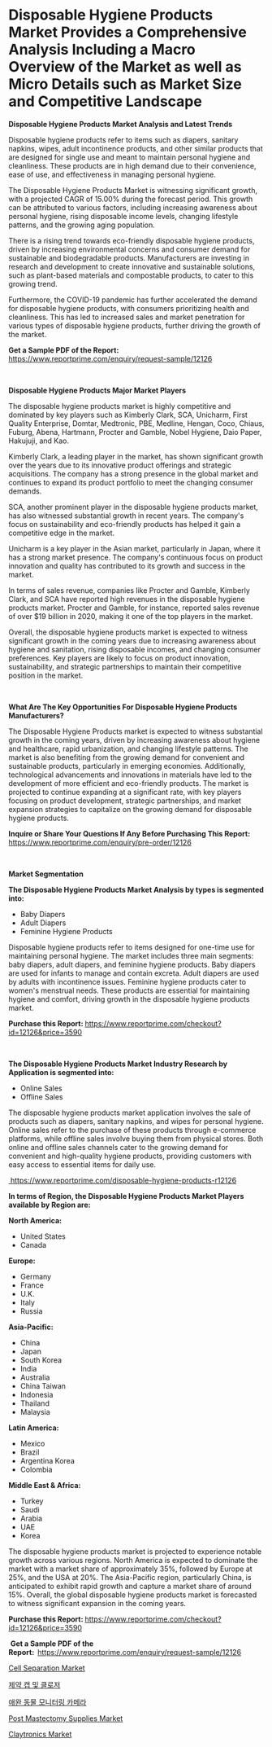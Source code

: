 <p><h1>Disposable Hygiene Products Market Provides a Comprehensive Analysis Including a Macro Overview of the Market as well as Micro Details such as Market Size and Competitive Landscape</h1></p><p><strong>Disposable Hygiene Products Market Analysis and Latest Trends</strong></p>
<p><p>Disposable hygiene products refer to items such as diapers, sanitary napkins, wipes, adult incontinence products, and other similar products that are designed for single use and meant to maintain personal hygiene and cleanliness. These products are in high demand due to their convenience, ease of use, and effectiveness in managing personal hygiene.</p><p>The Disposable Hygiene Products Market is witnessing significant growth, with a projected CAGR of 15.00% during the forecast period. This growth can be attributed to various factors, including increasing awareness about personal hygiene, rising disposable income levels, changing lifestyle patterns, and the growing aging population.</p><p>There is a rising trend towards eco-friendly disposable hygiene products, driven by increasing environmental concerns and consumer demand for sustainable and biodegradable products. Manufacturers are investing in research and development to create innovative and sustainable solutions, such as plant-based materials and compostable products, to cater to this growing trend.</p><p>Furthermore, the COVID-19 pandemic has further accelerated the demand for disposable hygiene products, with consumers prioritizing health and cleanliness. This has led to increased sales and market penetration for various types of disposable hygiene products, further driving the growth of the market.</p></p>
<p><strong>Get a Sample PDF of the Report:&nbsp;</strong> <a href="https://www.reportprime.com/enquiry/request-sample/12126">https://www.reportprime.com/enquiry/request-sample/12126</a></p>
<p>&nbsp;</p>
<p><strong>Disposable Hygiene Products Major Market Players</strong></p>
<p><p>The disposable hygiene products market is highly competitive and dominated by key players such as Kimberly Clark, SCA, Unicharm, First Quality Enterprise, Domtar, Medtronic, PBE, Medline, Hengan, Coco, Chiaus, Fuburg, Abena, Hartmann, Procter and Gamble, Nobel Hygiene, Daio Paper, Hakujuji, and Kao.</p><p>Kimberly Clark, a leading player in the market, has shown significant growth over the years due to its innovative product offerings and strategic acquisitions. The company has a strong presence in the global market and continues to expand its product portfolio to meet the changing consumer demands.</p><p>SCA, another prominent player in the disposable hygiene products market, has also witnessed substantial growth in recent years. The company's focus on sustainability and eco-friendly products has helped it gain a competitive edge in the market.</p><p>Unicharm is a key player in the Asian market, particularly in Japan, where it has a strong market presence. The company's continuous focus on product innovation and quality has contributed to its growth and success in the market.</p><p>In terms of sales revenue, companies like Procter and Gamble, Kimberly Clark, and SCA have reported high revenues in the disposable hygiene products market. Procter and Gamble, for instance, reported sales revenue of over $19 billion in 2020, making it one of the top players in the market.</p><p>Overall, the disposable hygiene products market is expected to witness significant growth in the coming years due to increasing awareness about hygiene and sanitation, rising disposable incomes, and changing consumer preferences. Key players are likely to focus on product innovation, sustainability, and strategic partnerships to maintain their competitive position in the market.</p></p>
<p>&nbsp;</p>
<p><strong>What Are The Key Opportunities For Disposable Hygiene Products Manufacturers?</strong></p>
<p><p>The Disposable Hygiene Products market is expected to witness substantial growth in the coming years, driven by increasing awareness about hygiene and healthcare, rapid urbanization, and changing lifestyle patterns. The market is also benefiting from the growing demand for convenient and sustainable products, particularly in emerging economies. Additionally, technological advancements and innovations in materials have led to the development of more efficient and eco-friendly products. The market is projected to continue expanding at a significant rate, with key players focusing on product development, strategic partnerships, and market expansion strategies to capitalize on the growing demand for disposable hygiene products.</p></p>
<p><strong>Inquire or Share Your Questions If Any Before Purchasing This Report:</strong> <a href="https://www.reportprime.com/enquiry/pre-order/12126">https://www.reportprime.com/enquiry/pre-order/12126</a></p>
<p>&nbsp;</p>
<p><strong>Market Segmentation</strong></p>
<p><strong>The Disposable Hygiene Products Market Analysis by types is segmented into:</strong></p>
<p><ul><li>Baby Diapers</li><li>Adult Diapers</li><li>Feminine Hygiene Products</li></ul></p>
<p><p>Disposable hygiene products refer to items designed for one-time use for maintaining personal hygiene. The market includes three main segments: baby diapers, adult diapers, and feminine hygiene products. Baby diapers are used for infants to manage and contain excreta. Adult diapers are used by adults with incontinence issues. Feminine hygiene products cater to women's menstrual needs. These products are essential for maintaining hygiene and comfort, driving growth in the disposable hygiene products market.</p></p>
<p><strong>Purchase this Report:&nbsp;</strong><a href="https://www.reportprime.com/checkout?id=12126&price=3590">https://www.reportprime.com/checkout?id=12126&price=3590</a></p>
<p>&nbsp;</p>
<p><strong>The Disposable Hygiene Products Market Industry Research by Application is segmented into:</strong></p>
<p><ul><li>Online Sales</li><li>Offline Sales</li></ul></p>
<p><p>The disposable hygiene products market application involves the sale of products such as diapers, sanitary napkins, and wipes for personal hygiene. Online sales refer to the purchase of these products through e-commerce platforms, while offline sales involve buying them from physical stores. Both online and offline sales channels cater to the growing demand for convenient and high-quality hygiene products, providing customers with easy access to essential items for daily use.</p></p>
<p><a href="https://www.reportprime.com/disposable-hygiene-products-r12126">&nbsp;https://www.reportprime.com/disposable-hygiene-products-r12126</a></p>
<p><strong>In terms of Region, the Disposable Hygiene Products Market Players available by Region are:</strong></p>
<p>
    <p> <strong> North America: </strong>
        <ul>
            <li>United States</li>
            <li>Canada</li>
        </ul>
        </p> 
    <p> <strong> Europe: </strong>
        <ul>
            <li>Germany</li>
            <li>France</li>
            <li>U.K.</li>
            <li>Italy</li>
            <li>Russia</li>
        </ul>
        </p> 
    <p> <strong> Asia-Pacific: </strong>
        <ul>
            <li>China</li>
            <li>Japan</li>
            <li>South Korea</li>
            <li>India</li>
            <li>Australia</li>
            <li>China Taiwan</li>
            <li>Indonesia</li>
            <li>Thailand</li>
            <li>Malaysia</li>
        </ul>
        </p> 
    <p> <strong> Latin America: </strong>
        <ul>
            <li>Mexico</li>
            <li>Brazil</li>
            <li>Argentina Korea</li>
            <li>Colombia</li>
        </ul>
        </p> 
    <p> <strong> Middle East & Africa: </strong>
        <ul>
            <li>Turkey</li>
            <li>Saudi</li>
            <li>Arabia</li>
            <li>UAE</li>
            <li>Korea</li>
        </ul>
    </p>
    </p>
<p><p>The disposable hygiene products market is projected to experience notable growth across various regions. North America is expected to dominate the market with a market share of approximately 35%, followed by Europe at 25%, and the USA at 20%. The Asia-Pacific region, particularly China, is anticipated to exhibit rapid growth and capture a market share of around 15%. Overall, the global disposable hygiene products market is forecasted to witness significant expansion in the coming years.</p></p>
<p><strong>Purchase this Report: </strong><a href="https://www.reportprime.com/checkout?id=12126&price=3590">https://www.reportprime.com/checkout?id=12126&price=3590</a></p>
<p>&nbsp;<strong>Get a Sample PDF of the Report:&nbsp;&nbsp;</strong><a href="https://www.reportprime.com/enquiry/request-sample/12126">https://www.reportprime.com/enquiry/request-sample/12126</a></p>
<p><strong></strong></p>
<p><p><a href="https://issuu.com/reportprime-2/docs/cell-separation-market-size-2030.pptx">Cell Separation Market</a></p><p><a href="https://medium.com/@bruceabernathy2022/%EC%A0%9C%EC%95%BD%EC%9A%A9-%EC%BA%A1-%EB%B0%8F-%EC%99%B8%ED%94%BC-%EC%82%B0%EC%97%85-%EB%B6%84%EC%84%9D-%EB%B3%B4%EA%B3%A0%EC%84%9C-%EC%8B%9C%EC%9E%A5-%EA%B7%9C%EB%AA%A8%EB%8A%94-12-1-%EC%9D%98-cagr%EB%A1%9C-%EC%84%B1%EC%9E%A5%ED%95%98%EB%A9%B0-2024%EB%85%84%EB%B6%80%ED%84%B0-2031%EB%85%84%EA%B9%8C%EC%A7%80-%EA%B8%B0%EA%B0%84%EC%97%90-%EB%8C%80%ED%95%9C-%EC%9D%91%EC%9A%A9-%ED%94%84%EB%A1%9C%EA%B7%B8%EB%9E%A8-%EC%9C%A0%ED%98%95-%EB%B0%8F-%EC%A7%80%EC%97%AD%EC%9D%B4-%EC%98%88%EC%B8%A1%EB%90%A9%EB%8B%88%EB%8B%A4-b21f11c10845">제약 캡 및 클로저</a></p><p><a href="https://medium.com/@kylearson6756sfvf/%EB%B0%98%EB%A0%A4%EB%8F%99%EB%AC%BC-%EB%AA%A8%EB%8B%88%ED%84%B0%EB%A7%81-%EC%B9%B4%EB%A9%94%EB%9D%BC-%EC%8B%9C%EC%9E%A5-%EC%A0%84%EB%A7%9D-2024%EB%85%84%EB%B6%80%ED%84%B0-2031%EB%85%84%EA%B9%8C%EC%A7%80%EC%9D%98-%EA%B8%80%EB%A1%9C%EB%B2%8C-%EC%8B%9C%EC%9E%A5-%EB%8F%99%ED%96%A5%EA%B3%BC-%EB%B6%84%EC%84%9D-180%ED%8E%98%EC%9D%B4%EC%A7%80%EC%97%90-%EC%A0%95%EB%A6%AC-6669586466a4">애완 동물 모니터링 카메라</a></p><p><a href="https://github.com/brendafegmorris532/Market-Research-Report-List-1/blob/main/post-mastectomy-supplies-market.md">Post Mastectomy Supplies Market</a></p><p><a href="https://issuu.com/reportprime-2/docs/claytronics-market-size-2030.pptx">Claytronics Market</a></p></p>